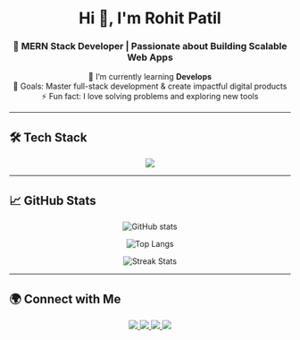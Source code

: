 <!-- Header -->
<h1 align="center">Hi 👋, I'm Rohit Patil</h1>
<h3 align="center">🚀 MERN Stack Developer | Passionate about Building Scalable Web Apps</h3>

<!-- About Me -->
<p align="center">
  🌱 I’m currently learning <b>Develops</b> <br/>
  🎯 Goals: Master full-stack development & create impactful digital products <br/>
  ⚡ Fun fact: I love solving problems and exploring new tools
</p>

---

<!-- Tech Stack -->
## 🛠️ Tech Stack

<p align="center">
  <img src="https://skillicons.dev/icons?i=js,react,nodejs,express,mongodb,git,tailwind,figma" />
</p>

---

<!-- GitHub Stats -->
## 📈 GitHub Stats

<p align="center">
  <img src="https://github-readme-stats.vercel.app/api?username=rohitpatil45&show_icons=true&theme=radical" alt="GitHub stats" />
</p>

<p align="center">
  <img src="https://github-readme-stats.vercel.app/api/top-langs/?username=rohitpatil45&layout=compact&theme=radical" alt="Top Langs" />
</p>

<p align="center">
  <img src="https://github-readme-streak-stats.herokuapp.com/?user=rohitpatil45&theme=radical" alt="Streak Stats" />
</p>

---

<!-- Socials -->
## 🌍 Connect with Me  

<p align="center">
  <a href="https://www.linkedin.com/in/rohit-patil-56a634247?utm_source=share&utm_campaign=share_via&utm_content=profile&utm_medium=android_app" target="_blank">
    <img src="https://skillicons.dev/icons?i=linkedin" />
  </a>
  <a href="https://x.com/RohitPatil82428?t=XWU5XjUUH0oszZNCoRTkLQ&s=09" target="_blank">
    <img src="https://skillicons.dev/icons?i=twitter" />
  </a>
  <a href="https://www.instagram.com/rohit__patil_096?igsh=MTc4aXR3YWlsenBqaw==" target="_blank">
    <img src="https://skillicons.dev/icons?i=instagram" />
  </a>
  <a href="https://wa.me/your-number" target="_blank">
    <img src="https://skillicons.dev/icons?i=whatsapp" />
  </a>
</p>


